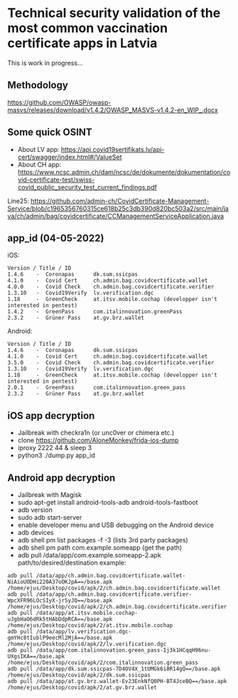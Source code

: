 # Technical security validation of the most common vaccination certificate apps in Latvia

This is work in progress...

## Methodology 
https://github.com/OWASP/owasp-masvs/releases/download/v1.4.2/OWASP_MASVS-v1.4.2-en_WIP_.docx

## Some quick OSINT
- About LV app: https://api.covid19sertifikats.lv/api-cert/swagger/index.html#/ValueSet
- About CH app: https://www.ncsc.admin.ch/dam/ncsc/de/dokumente/dokumentation/covid-certificate-test/swiss-covid_public_security_test_current_findings.pdf 

Line25: https://github.com/admin-ch/CovidCertificate-Management-Service/blob/c1965356760315ce618b25c3db390d820bc503a2/src/main/java/ch/admin/bag/covidcertificate/CCManagementServiceApplication.java

## app_id (04-05-2022)
iOS:
```
Version / Title / ID
1.4.6    -  Coronapas      dk.sum.ssicpas                        
4.1.0    -  Covid Cert     ch.admin.bag.covidcertificate.wallet  
4.0.0    -  Covid Check    ch.admin.bag.covidcertificate.verifier
1.3.10   -  Covid19Verify  lv.verification.dgc                   
1.18     -  GreenCheck     at.itsv.mobile.cochap (developper isn't interested in pentest)                
1.4.2    -  GreenPass      com.italinnovation.greenPass          
2.3.2    -  Grüner Pass    at.gv.brz.wallet          
```
Android:
```
Version / Title / ID
1.4.6    -  Coronapas      dk.sum.ssicpas 
4.1.0    -  Covid Cert     ch.admin.bag.covidcertificate.wallet 
3.5.0    -  Covid Check    ch.admin.bag.covidcertificate.verifier 
1.3.10   -  Covid19Verify  lv.verification.dgc
1.18     -  GreenCheck     at.itsv.mobile.cochap (developper isn't interested in pentest)
2.0.1    -  GreenPass      com.italinnovation.green_pass
2.3.2    -  Grüner Pass    at.gv.brz.wallet
```

## iOS app decryption
- Jailbreak with checkra1n (or unc0ver or chimera etc.)
- clone https://github.com/AloneMonkey/frida-ios-dump
- iproxy 2222 44 & sleep 3
- python3 ./dump.py app_id

## Android app decryption
- Jailbreak with Magisk
- sudo apt-get install android-tools-adb android-tools-fastboot
- adb version
- sudo adb start-server
- enable developer menu and USB debugging on the Android device 
- adb devices
- adb shell pm list packages -f -3 (lists 3rd party packages)
- adb shell pm path com.example.someapp (get the path)
- adb pull /data/app/com.example.someapp-2.apk path/to/desired/destination
example:
```
adb pull /data/app/ch.admin.bag.covidcertificate.wallet-NiAioUODHi220A37oOKJpA==/base.apk /home/ejus/Desktop/covid/apk/2/ch.admin.bag.covidcertificate.wallet
adb pull /data/app/ch.admin.bag.covidcertificate.verifier-WpcXFR96LOcSIyX-jrSyJQ==/base.apk /home/ejus/Desktop/covid/apk/2/ch.admin.bag.covidcertificate.verifier
adb pull /data/app/at.itsv.mobile.cochap-uJgbHaO6dRk5tHAbDdpRCA==/base.apk /home/ejus/Desktop/covid/apk/2/at.itsv.mobile.cochap
adb pull /data/app/lv.verification.dgc-gmYHc8tIublP9eecMl2MjA==/base.apk /home/ejus/Desktop/covid/apk/2/lv.verification.dgc
adb pull /data/app/com.italinnovation.green_pass-Ij3k1HCqqH96nu-UXgsIKA==/base.apk /home/ejus/Desktop/covid/apk/2/com.italinnovation.green_pass
adb pull /data/app/dk.sum.ssicpas-7D4OV4X_1tUMGk6i8R14gQ==/base.apk /home/ejus/Desktop/covid/apk/2/dk.sum.ssicpas
adb pull /data/app/at.gv.brz.wallet-Ev23EnkNfQ0PH-BT4JceBQ==/base.apk /home/ejus/Desktop/covid/apk/2/at.gv.brz.wallet
```
